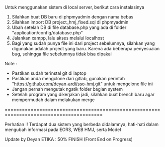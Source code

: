 Untuk menggunakan sistem di local server, berikut cara instalasinya

1. Silahkan buat DB baru di phpmyadmin dengan nama bebas
2. Silahkan import DB project_hmj_fixed.sql di phpmyadmin
3. Ubah setelah DB di file database.php yang ada di folder "application/config/database.php"
4. Jalankan xampp, lalu akses melalui localhost
5. Bagi yang sudah punya file ini dari project sebelumnya, silahkan yang digunakan adalah project yang baru. Karena ada beberapa penyesuaian bug, sehingga file sebelumnya tidak bisa dipakai


Note :
- Pastikan sudah terinstal git di laptop
- Pastikan anda mengclone dari gitlab, gunakan perintah "https://github.com/deyan-ardi/sso-hmj.git" untuk mengclone file ini
- Jangan pernah mengutak ngatik folder bagian system
- Setelah program yang dikerjakan jadi, silahkan buat brench baru agar mempermudah dalam melakukan merge


========================================================================================

Perhatian !! 
Terdapat dua sistem yang berbeda didalamnya, hati-hati dalam mengubah informasi pada EORS, WEB HMJ, serta Model

Update by Deyan
ETIKA : 50% FINISH (Front End on Progress)

